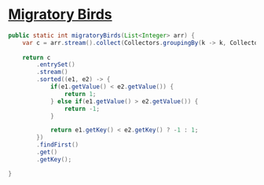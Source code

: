 # [Migratory Birds](https://www.hackerrank.com/challenges/migratory-birds/problem)

```java
public static int migratoryBirds(List<Integer> arr) {
    var c = arr.stream().collect(Collectors.groupingBy(k -> k, Collectors.counting()));
    
    return c
        .entrySet()
        .stream()
        .sorted((e1, e2) -> {
            if(e1.getValue() < e2.getValue()) {
                return 1;
            } else if(e1.getValue() > e2.getValue()) {
                return -1;
            }

            return e1.getKey() < e2.getKey() ? -1 : 1;
        })
        .findFirst()
        .get()
        .getKey();

}
```
